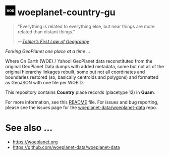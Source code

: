 # <img src="https://github.com/woeplanet-data/woeplanet-data/raw/master/assets/woe.png" width="32" height="32"/>&nbsp;woeplanet-country-gu

> "Everything is related to everything else, but near things are more related than distant things.”
>
> &mdash;<cite>[Tobler’s First Law of Geography](https://www.geolounge.com/toblers-first-law-geography/)</cite>

_Forking GeoPlanet one place at a time ..._

Where On Earth (WOE) / Yahoo! GeoPlanet data reconstituted from the original GeoPlanet Data dumps with added metadata, some but not all of the original hierarchy linkages rebuilt, some but not all coordinates and boundaries restored (so, basically centroids and polygons) and formatted as GeoJSON with one file per WOEID.

This repository contains **Country** place records (placetype 12) in **Guam**.

For more information, see this [README](https://github.com/woeplanet-data/woeplanet-data/blob/master/README.md) file. For issues and bug reporting, please see the issues page for the [woeplanet-data/woeplanet-data](https://github.com/woeplanet-data/woeplanet-data/issues) repo.

# See also ...

* https://woeplanet.org
* https://github.com/woeplanet-data/woeplanet-data
